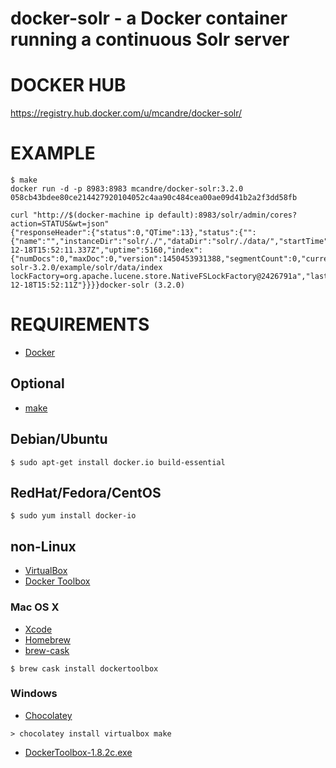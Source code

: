 # docker-solr - a Docker container running a continuous Solr server

# DOCKER HUB

https://registry.hub.docker.com/u/mcandre/docker-solr/

# EXAMPLE

```
$ make
docker run -d -p 8983:8983 mcandre/docker-solr:3.2.0
058cb43bdee80ce214427920104052c4aa90c484cea00ae09d41b2a2f3dd58fb

curl "http://$(docker-machine ip default):8983/solr/admin/cores?action=STATUS&wt=json"
{"responseHeader":{"status":0,"QTime":13},"status":{"":{"name":"","instanceDir":"solr/./","dataDir":"solr/./data/","startTime":"2015-12-18T15:52:11.337Z","uptime":5160,"index":{"numDocs":0,"maxDoc":0,"version":1450453931388,"segmentCount":0,"current":true,"hasDeletions":false,"directory":"org.apache.lucene.store.MMapDirectory:org.apache.lucene.store.MMapDirectory@/apache-solr-3.2.0/example/solr/data/index lockFactory=org.apache.lucene.store.NativeFSLockFactory@2426791a","lastModified":"2015-12-18T15:52:11Z"}}}}docker-solr (3.2.0)
```

# REQUIREMENTS

* [Docker](https://www.docker.com/)

## Optional

* [make](http://www.gnu.org/software/make/)

## Debian/Ubuntu

```
$ sudo apt-get install docker.io build-essential
```

## RedHat/Fedora/CentOS

```
$ sudo yum install docker-io
```

## non-Linux

* [VirtualBox](https://www.virtualbox.org/)
* [Docker Toolbox](https://www.docker.com/toolbox)

### Mac OS X

* [Xcode](http://itunes.apple.com/us/app/xcode/id497799835?ls=1&mt=12)
* [Homebrew](http://brew.sh/)
* [brew-cask](http://caskroom.io/)

```
$ brew cask install dockertoolbox
```

### Windows

* [Chocolatey](https://chocolatey.org/)

```
> chocolatey install virtualbox make
```

* [DockerToolbox-1.8.2c.exe](https://github.com/docker/toolbox/releases/download/v1.8.2c/DockerToolbox-1.8.2c.exe)
